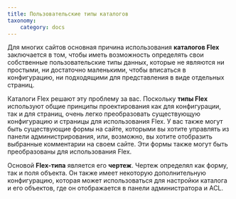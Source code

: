 ```yaml
---
title: Пользовательские типы каталогов
taxonomy:
    category: docs
---
```


Для многих сайтов основная причина использования **каталогов Flex** заключается в том, чтобы иметь возможность определять свои собственные пользовательские типы данных, которые не являются ни простыми, ни достаточно маленькими, чтобы вписаться в конфигурацию, ни подходящими для представления в виде отдельных страниц.

Каталоги Flex решают эту проблему за вас. Поскольку **типы Flex** используют общие принципы проектирования как для конфигурации, так и для страниц, очень легко преобразовать существующую конфигурацию и страницы для использования Flex. У вас также могут быть существующие формы на сайте, которыми вы хотите управлять из панели администрирования, или, возможно, вы хотите отобразить выбранные комментарии на своем сайте. Эти формы также могут быть преобразованы для использования Flex.

Основой **Flex-типа** является его **чертеж**. Чертеж определял как форму, так и поля объекта. Он также имеет некоторую дополнительную конфигурацию, которая может использоваться для настройки каталога и его объектов, где он отображается в панели администратора и ACL.
